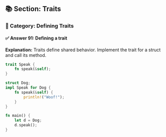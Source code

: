 ## 📚 Section: Traits  
### 🔹 Category: Defining Traits  
#### ✅ Answer 91: Defining a trait

**Explanation:**
Traits define shared behavior. Implement the trait for a struct and call its method.

```rust
trait Speak {
    fn speak(&self);
}

struct Dog;
impl Speak for Dog {
    fn speak(&self) {
        println!("Woof!");
    }
}

fn main() {
    let d = Dog;
    d.speak();
}
```
